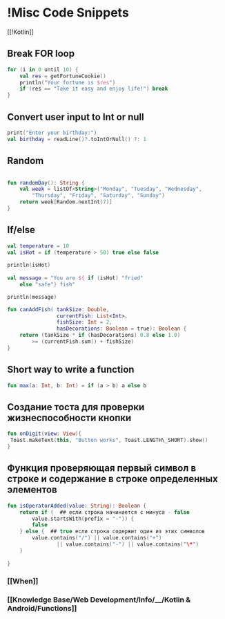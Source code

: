 # !Misc Code Snippets

[[!Kotlin]]



## Break FOR loop
```kotlin
for (i in 0 until 10) {  
    val res = getFortuneCookie()  
    println("Your fortune is $res")  
    if (res == "Take it easy and enjoy life!") break  
}
```

##  Convert user input to Int or null
```kotlin
print("Enter your birthday:")  
val birthday = readLine()?.toIntOrNull() ?: 1
```

## Random

```kotlin

fun randomDay(): String {  
    val week = listOf<String>("Monday", "Tuesday", "Wednesday", 
		"Thursday", "Friday", "Saturday", "Sunday")  
    return week[Random.nextInt(7)]  
}
```


##  If/else

```kotlin
val temperature = 10  
val isHot = if (temperature > 50) true else false  
  
println(isHot)  
  
val message = "You are ${ if (isHot) "fried" 
	else "safe"} fish"

println(message)
```

```kotlin
fun canAddFish(	tankSize: Double, 
				currentFish: List<Int>, 
				fishSize: Int = 2, 
				hasDecorations: Boolean = true): Boolean {  
    return (tankSize * if (hasDecorations) 0.8 else 1.0) 
		>= (currentFish.sum() + fishSize)  
}
```

## Short way to write a function

```Kotlin
fun max(a: Int, b: Int) = if (a > b) a else b
```

## Создание тоста для проверки жизнеспособности кнопки

```kotlin  
fun onDigit(view: View){  
 Toast.makeText(this, "Button works", Toast.LENGTH\_SHORT).show()  
}
```

## Функция проверяющая первый символ в строке и содержание в строке определенных элементов

```kotlin
fun isOperatorAdded(value: String): Boolean {  
    return if (  ## если строка начинается с минуса - false
        value.startsWith(prefix = "-")) {  
        false  
	} else {  ## true если строка содержит один из этих символов
        value.contains("/") || value.contains("+")  
                || value.contains("-") || value.contains("\*")  
    }  
  
}
```


### [[When]]

### [[Knowledge Base/Web Development/Info/__/Kotlin & Android/Functions]]
